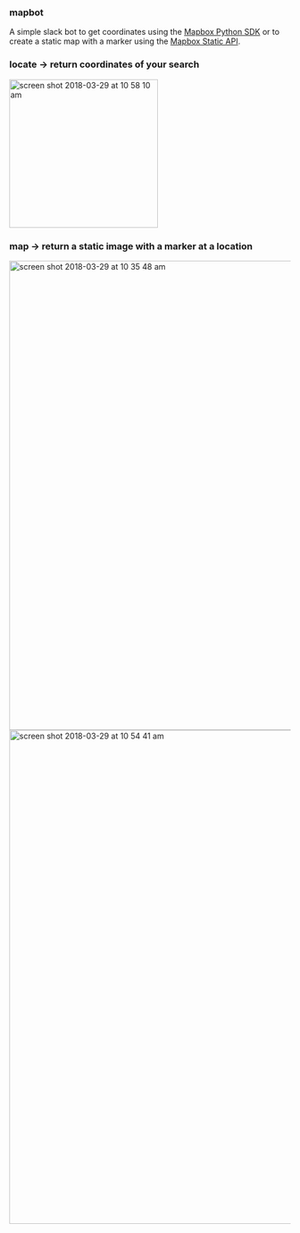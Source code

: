 ### mapbot

A simple slack bot to get coordinates using the [Mapbox Python SDK](https://github.com/mapbox/mapbox-sdk-py) or to create a static map with a marker using the [Mapbox Static API](https://www.mapbox.com/api-documentation/#static).

### locate -> return coordinates of your search
<img width="266" alt="screen shot 2018-03-29 at 10 58 10 am" src="https://user-images.githubusercontent.com/11286381/38105150-1bcd1612-3340-11e8-97c0-a92cc4aabf7b.png">


### map -> return a static image with a marker at a location

<img width="841" alt="screen shot 2018-03-29 at 10 35 48 am" src="https://user-images.githubusercontent.com/11286381/38104839-5627c5a6-333f-11e8-8b3d-564cfdff68b3.png">


<img width="885" alt="screen shot 2018-03-29 at 10 54 41 am" src="https://user-images.githubusercontent.com/11286381/38105108-fc485cf2-333f-11e8-955c-ff747208355c.png">
